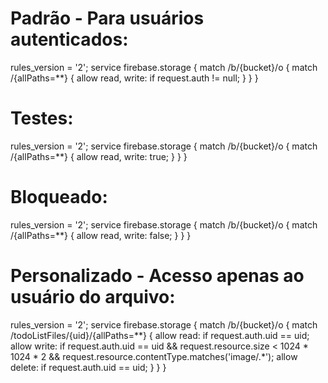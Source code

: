 # Padrão - Para usuários autenticados:
rules_version = '2';
service firebase.storage {
  match /b/{bucket}/o {
    match /{allPaths=**} {
      allow read, write: if request.auth != null;
    }
  }
}

# Testes:
rules_version = '2';
service firebase.storage {
  match /b/{bucket}/o {
    match /{allPaths=**} {
      allow read, write: true;
    }
  }
}

# Bloqueado:
rules_version = '2';
service firebase.storage {
  match /b/{bucket}/o {
    match /{allPaths=**} {
      allow read, write: false;
    }
  }
}


# Personalizado - Acesso apenas ao usuário do arquivo:
rules_version = '2';
service firebase.storage {
  match /b/{bucket}/o {
    match /todoListFiles/{uid}/{allPaths=**} {
      allow read: if request.auth.uid == uid;
      allow write: if request.auth.uid == uid
        && request.resource.size < 1024 * 1024 * 2
        && request.resource.contentType.matches('image/.*');
      allow delete: if request.auth.uid == uid;
    }
  }
}


